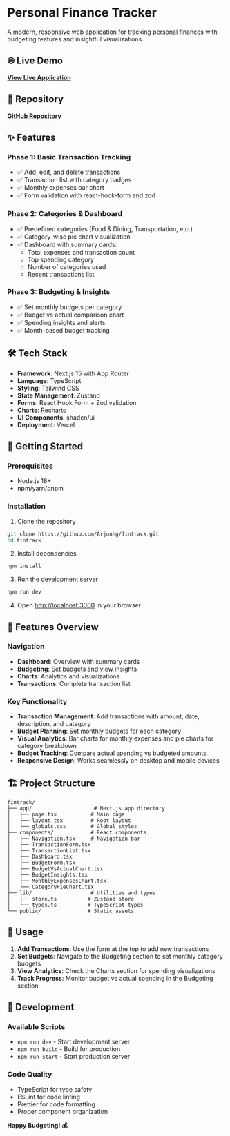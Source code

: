 # Personal Finance Tracker

A modern, responsive web application for tracking personal finances with budgeting features and insightful visualizations.

## 🌐 Live Demo

**[View Live Application](https://fintrack-sand-six.vercel.app/)**

## 📁 Repository

**[GitHub Repository](https://github.com/Arjunhg/fintrack)**

## ✨ Features

### Phase 1: Basic Transaction Tracking
- ✅ Add, edit, and delete transactions
- ✅ Transaction list with category badges
- ✅ Monthly expenses bar chart
- ✅ Form validation with react-hook-form and zod

### Phase 2: Categories & Dashboard
- ✅ Predefined categories (Food & Dining, Transportation, etc.)
- ✅ Category-wise pie chart visualization
- ✅ Dashboard with summary cards:
  - Total expenses and transaction count
  - Top spending category
  - Number of categories used
  - Recent transactions list

### Phase 3: Budgeting & Insights
- ✅ Set monthly budgets per category
- ✅ Budget vs actual comparison chart
- ✅ Spending insights and alerts
- ✅ Month-based budget tracking

## 🛠️ Tech Stack

- **Framework**: Next.js 15 with App Router
- **Language**: TypeScript
- **Styling**: Tailwind CSS
- **State Management**: Zustand
- **Forms**: React Hook Form + Zod validation
- **Charts**: Recharts
- **UI Components**: shadcn/ui
- **Deployment**: Vercel

## 🚀 Getting Started

### Prerequisites
- Node.js 18+ 
- npm/yarn/pnpm

### Installation

1. Clone the repository
```bash
git clone https://github.com/Arjunhg/fintrack.git
cd fintrack
```

2. Install dependencies
```bash
npm install
```

3. Run the development server
```bash
npm run dev
```

4. Open [http://localhost:3000](http://localhost:3000) in your browser

## 📱 Features Overview

### Navigation
- **Dashboard**: Overview with summary cards
- **Budgeting**: Set budgets and view insights
- **Charts**: Analytics and visualizations
- **Transactions**: Complete transaction list

### Key Functionality
- **Transaction Management**: Add transactions with amount, date, description, and category
- **Budget Planning**: Set monthly budgets for each category
- **Visual Analytics**: Bar charts for monthly expenses and pie charts for category breakdown
- **Budget Tracking**: Compare actual spending vs budgeted amounts
- **Responsive Design**: Works seamlessly on desktop and mobile devices

## 🏗️ Project Structure

```
fintrack/
├── app/                    # Next.js app directory
│   ├── page.tsx           # Main page
│   ├── layout.tsx         # Root layout
│   └── globals.css        # Global styles
├── components/            # React components
│   ├── Navigation.tsx     # Navigation bar
│   ├── TransactionForm.tsx
│   ├── TransactionList.tsx
│   ├── Dashboard.tsx
│   ├── BudgetForm.tsx
│   ├── BudgetVsActualChart.tsx
│   ├── BudgetInsights.tsx
│   ├── MonthlyExpensesChart.tsx
│   └── CategoryPieChart.tsx
├── lib/                   # Utilities and types
│   ├── store.ts          # Zustand store
│   └── types.ts          # TypeScript types
└── public/               # Static assets
```

## 🎯 Usage

1. **Add Transactions**: Use the form at the top to add new transactions
2. **Set Budgets**: Navigate to the Budgeting section to set monthly category budgets
3. **View Analytics**: Check the Charts section for spending visualizations
4. **Track Progress**: Monitor budget vs actual spending in the Budgeting section

## 🔧 Development

### Available Scripts

- `npm run dev` - Start development server
- `npm run build` - Build for production
- `npm run start` - Start production server

### Code Quality
- TypeScript for type safety
- ESLint for code linting
- Prettier for code formatting
- Proper component organization


**Happy Budgeting! 💰**
